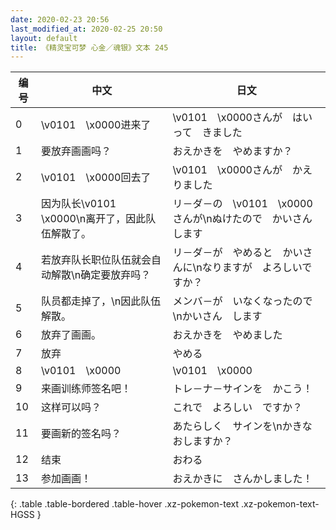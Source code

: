 ```yaml
---
date: 2020-02-23 20:56
last_modified_at: 2020-02-25 20:50
layout: default
title: 《精灵宝可梦 心金／魂银》文本 245
---
```

| 编号 | 中文 | 日文 |
| ---- | ---- | ---- |
| 0 | \v0101　\x0000进来了 | \v0101　\x0000さんが　はいって　きました |
| 1 | 要放弃画画吗？ | おえかきを　やめますか？ |
| 2 | \v0101　\x0000回去了 | \v0101　\x0000さんが　かえりました |
| 3 | 因为队长\v0101　\x0000\n离开了，因此队伍解散了。 | リ－ダ－の　\v0101　\x0000さんが\nぬけたので　かいさん　します |
| 4 | 若放弃队长职位队伍就会自动解散\n确定要放弃吗？ | リ－ダ－が　やめると　かいさんに\nなりますが　よろしいですか？ |
| 5 | 队员都走掉了，\n因此队伍解散。 | メンバ－が　いなくなったので\nかいさん　します |
| 6 | 放弃了画画。 | おえかきを　やめました |
| 7 | 放弃 | やめる |
| 8 | \v0101　\x0000 | \v0101　\x0000 |
| 9 | 来画训练师签名吧！ | トレ－ナ－サインを　かこう！ |
| 10 | 这样可以吗？ | これで　よろしい　ですか？ |
| 11 | 要画新的签名吗？ | あたらしく　サインを\nかきなおしますか？ |
| 12 | 结束 | おわる |
| 13 | 参加画画！ | おえかきに　さんかしました！ |
{: .table .table-bordered .table-hover .xz-pokemon-text .xz-pokemon-text-HGSS }